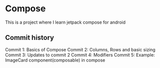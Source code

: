 # Compose
This is a project where I learn jetpack compose for android

## Commit history

Commit 1: Basics of Compose
Commit 2: Columns, Rows and basic sizing
Commit 3: Updates to commit 2
Commit 4: Modifiers
Commit 5: Example: ImageCard component(composable) in compose